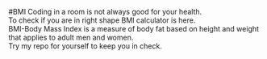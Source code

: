 #BMI
Coding in a room is not always good for your health.  
To check if you are in right shape BMI calculator is here.  
BMI-Body Mass Index is a measure of body fat based on height and weight that applies to adult men and women.  
Try my repo for yourself to keep you in check.
